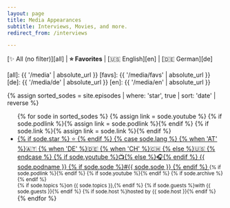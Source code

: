 ```yaml
---
layout: page
title: Media Appearances
subtitle: Interviews, Movies, and more.
redirect_from: /interviews

---
```


[✨ All (no filter)][all] | **⭐ Favorites** | [🇺🇸 English][en] | [🇩🇪 German][de]

[all]: {{ '/media' | absolute_url }}
[favs]: {{ '/media/favs' | absolute_url }}
[de]: {{ '/media/de' | absolute_url }}
[en]: {{ '/media/en' | absolute_url }}


{% assign sorted_sodes = site.episodes | where: 'star', true | sort: 'date' | reverse %}

<ul class="sodes">
{% for sode in sorted_sodes %}
  {% assign link = sode.youtube %}
  {% if sode.podlink %}{% assign link = sode.podlink %}{% endif %}
  {% if sode.link %}{% assign link = sode.link %}{% endif %}
  <li>
    <a href="{{ link }}" target="_blank" title="Released on {{ sode.date }} by {{ sode.host }}">
      {% if sode.star %} ⭐ {% endif %}
      {% case sode.lang %}
        {% when 'AT' %}🇦🇹
        {% when 'DE' %}🇩🇪
        {% when 'CH' %}🇨🇭
        {% else %}🇺🇸
      {% endcase %}
      {% if sode.youtube %}📺{% else %}🎧{% endif %}
      {{ sode.podname }}
      {% if sode.sode %}#{{ sode.sode }} {% endif %}
    </a>
    <small>
      {% if sode.podlink %}<a href="{{ sode.podlink }}" target="_blank"><i class="fab fa-podcast"></i></a>{% endif %}
      {% if sode.youtube %}<a href="{{ sode.youtube }}" target="_blank"><i class="fab fa-youtube"></i></a>{% endif %}
      {% if sode.archive %}<a href="{{ sode.archive }}" target="_blank"><i class="fab fa-archive"></i></a>{% endif %}
      <br/>
      {% if sode.topics %}on {{ sode.topics }},{% endif %}
      {% if sode.guests %}with {{ sode.guests }}{% endif %}
      {% if sode.host %}hosted by {{ sode.host }}{% endif %}
    </small>

  </li>
{% endfor %}
</ul>

